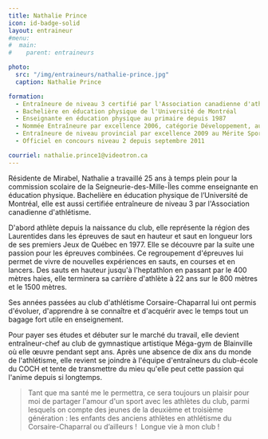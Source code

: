 ```yaml
---
title: Nathalie Prince
icon: id-badge-solid
layout: entraineur
#menu:
#  main:
#    parent: entraineurs

photo:
  src: "/img/entraineurs/nathalie-prince.jpg"
  caption: Nathalie Prince

formation:
  - Entraîneure de niveau 3 certifié par l'Association canadienne d'athlétisme
  - Bachelière en éducation physique de l'Université de Montréal
  - Enseignante en éducation physique au primaire depuis 1987
  - Nommée Entraîneure par excellence 2006, catégorie Développement, au gala Athlétas de la Fédération québécoise d'athlétisme
  - Entraîneure de niveau provincial par excellence 2009 au Mérite Sportif des Laurentides, Loisirs Laurentides (prix Daniel Ratthé, député de Blainville)
  - Officiel en concours niveau 2 depuis septembre 2011

courriel: nathalie.prince1@videotron.ca
---
```


Résidente de Mirabel, Nathalie a travaillé 25 ans à temps plein pour la commission scolaire de la Seigneurie-des-Mille-Îles comme enseignante en éducation physique. 
Bachelière en éducation physique de l’Université de Montréal, elle est aussi certifiée entraîneure de niveau 3 par l'Association canadienne d'athlétisme.

D'abord athlète depuis la naissance du club, elle représente la région des Laurentides dans les épreuves de saut en hauteur et saut en longueur lors de ses premiers Jeux de Québec en 1977. Elle se découvre par la suite une passion pour les épreuves combinées. Ce regroupement d'épreuves lui permet de vivre de nouvelles expériences en sauts, en courses et en lancers. Des sauts en hauteur jusqu'à l'heptathlon en passant par le 400 mètres haies, elle terminera sa carrière d'athlète à 22 ans sur le 800 mètres et le 1500 mètres.

Ses années passées au club d'athlétisme Corsaire-Chaparral lui ont permis d'évoluer, d'apprendre à se connaître et d'acquérir avec le temps tout un bagage fort utile en enseignement.

Pour payer ses études et débuter sur le marché du travail, elle devient entraîneur-chef au club de gymnastique artistique Méga-gym de Blainville où elle œuvre pendant sept ans. Après une absence de dix ans du monde de l'athlétisme, elle revient se joindre à l'équipe d'entraîneurs du club-école du COCH et tente de transmettre du mieu qu'elle peut cette passion qui l'anime depuis si longtemps.

> Tant que ma santé me le permettra,  ce sera toujours un plaisir pour moi de partager l'amour d'un sport avec les athlètes du club, parmi lesquels on compte des jeunes de la deuxième et troisième génération : les enfants des anciens athlètes en athlétisme du Corsaire-Chaparral ou d’ailleurs ! 
> Longue vie à mon club !
